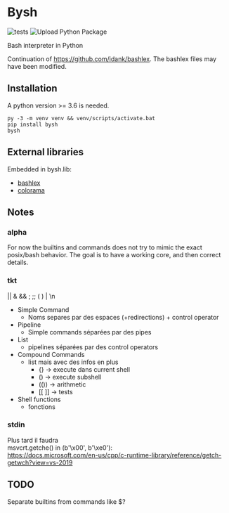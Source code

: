 # Bysh

![tests](https://github.com/Haytek/bysh/workflows/tests/badge.svg)
![Upload Python Package](https://github.com/Haytek/bysh/workflows/Upload%20Python%20Package/badge.svg)

Bash interpreter in Python

Continuation of <https://github.com/idank/bashlex>. The bashlex files may have been modified.

## Installation

A python version >= 3.6 is needed.

```shell
py -3 -m venv venv && venv/scripts/activate.bat
pip install bysh
bysh
```

## External libraries

Embedded in bysh.lib:
- [bashlex](https://github.com/idank/bashlex)
- [colorama](https://github.com/tartley/colorama)


## Notes

### alpha

For now the builtins and commands does not try to mimic the exact posix/bash behavior.
The goal is to have a working core, and then correct details.

### tkt

|| & && ; ;; ( ) | \n

- Simple Command
    - Noms separes par des espaces (+redirections) + control operator
- Pipeline
    - Simple commands séparées par des pipes
- List
    - pipelines séparées par des control operators
- Compound Commands
    - list mais avec des infos en plus
        - {} -> execute dans current shell
        - () -> execute subshell
        - (()) -> arithmetic
        - [[ ]] -> tests
- Shell functions
    - fonctions

### stdin

Plus tard il faudra  
msvcrt.getche() in (b'\x00', b'\xe0'):  
<https://docs.microsoft.com/en-us/cpp/c-runtime-library/reference/getch-getwch?view=vs-2019>

## TODO

Separate builtins from commands like $?
